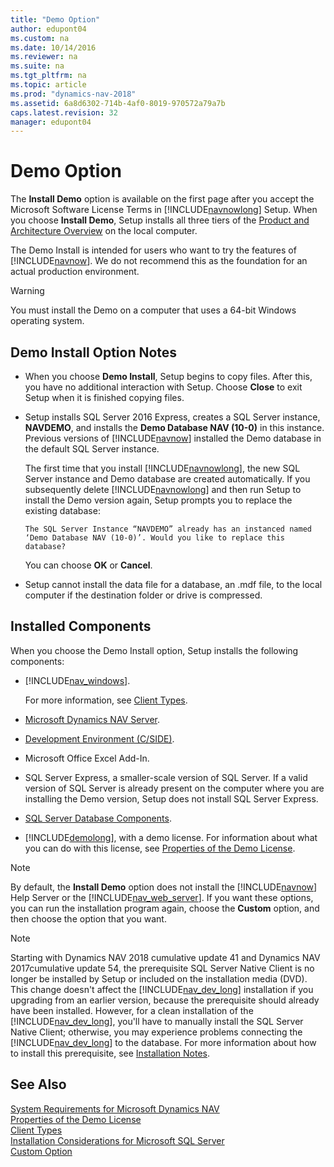 ```yaml
---
title: "Demo Option"
author: edupont04
ms.custom: na
ms.date: 10/14/2016
ms.reviewer: na
ms.suite: na
ms.tgt_pltfrm: na
ms.topic: article
ms.prod: "dynamics-nav-2018"
ms.assetid: 6a8d6302-714b-4af0-8019-970572a79a7b
caps.latest.revision: 32
manager: edupont04
---
```

# Demo Option
The **Install Demo** option is available on the first page after you accept the Microsoft Software License Terms in [!INCLUDE[navnowlong](includes/navnowlong_md.md)] Setup. When you choose **Install Demo**, Setup installs all three tiers of the [Product and Architecture Overview](Product-and-Architecture-Overview.md) on the local computer.  

 The Demo Install is intended for users who want to try the features of [!INCLUDE[navnow](includes/navnow_md.md)]. We do not recommend this as the foundation for an actual production environment.  

> [!WARNING]  
>  You must install the Demo on a computer that uses a 64-bit Windows operating system.  

## Demo Install Option Notes  

-   When you choose **Demo Install**, Setup begins to copy files. After this, you have no additional interaction with Setup. Choose **Close** to exit Setup when it is finished copying files.  

-   Setup installs SQL Server 2016 Express, creates a SQL Server instance, **NAVDEMO**, and installs the **Demo Database NAV \(10-0\)** in this instance. Previous versions of [!INCLUDE[navnow](includes/navnow_md.md)] installed the Demo database in the default SQL Server instance.  

     The first time that you install [!INCLUDE[navnowlong](includes/navnowlong_md.md)], the new SQL Server instance and Demo database are created automatically. If you subsequently delete [!INCLUDE[navnowlong](includes/navnowlong_md.md)] and then run Setup to install the Demo version again, Setup prompts you to replace the existing database:  

     `The SQL Server Instance “NAVDEMO” already has an instanced named ‘Demo Database NAV (10-0)’. Would you like to replace this database?`  

     You can choose **OK** or **Cancel**.  

-   Setup cannot install the data file for a database, an .mdf file, to the local computer if the destination folder or drive is compressed.  

## Installed Components  
 When you choose the Demo Install option, Setup installs the following components:  

-   [!INCLUDE[nav_windows](includes/nav_windows_md.md)].  

     For more information, see [Client Types](Client-Types.md).  

-   [Microsoft Dynamics NAV Server](Microsoft-Dynamics-NAV-Server.md).  

-   [Development Environment (C/SIDE)](Development-Environment--C-SIDE-.md).  

-   Microsoft Office Excel Add-In.  

-   SQL Server Express, a smaller-scale version of SQL Server. If a valid version of SQL Server is already present on the computer where you are installing the Demo version, Setup does not install SQL Server Express.  

-   [SQL Server Database Components](SQL-Server-Database-Components.md).  

-   [!INCLUDE[demolong](includes/demolong_md.md)], with a demo license. For information about what you can do with this license, see [Properties of the Demo License](Properties-of-the-Demo-License.md).  

> [!NOTE]  
>  By default, the **Install Demo** option does not install the [!INCLUDE[navnow](includes/navnow_md.md)] Help Server or the [!INCLUDE[nav_web_server](includes/nav_web_server_md.md)]. If you want these options, you can run the installation program again, choose the **Custom** option, and then choose the option that you want. 

> [!NOTE]
> Starting with Dynamics NAV 2018 cumulative update 41 and Dynamics NAV 2017cumulative update 54, the prerequisite SQL Server Native Client is no longer be installed by Setup or included on the installation media (DVD). This change doesn't affect the [!INCLUDE[nav_dev_long](includes/nav_dev_long_md.md)] installation if you upgrading from an earlier version, because the prerequisite should already have been installed. However, for a clean installation of the [!INCLUDE[nav_dev_long](includes/nav_dev_long_md.md)], you'll have to manually install the SQL Server Native Client; otherwise, you may experience problems connecting the [!INCLUDE[nav_dev_long](includes/nav_dev_long_md.md)] to the database. For more information about how to install this prerequisite, see [Installation Notes](deployment.md#installation-notes).


## See Also  
 [System Requirements for Microsoft Dynamics NAV](System-Requirements-for-Microsoft-Dynamics-NAV.md)   
 [Properties of the Demo License](Properties-of-the-Demo-License.md)   
 [Client Types](Client-Types.md)   
 [Installation Considerations for Microsoft SQL Server](Installation-Considerations-for-Microsoft-SQL-Server.md)   
 [Custom Option](Custom-Option.md)
